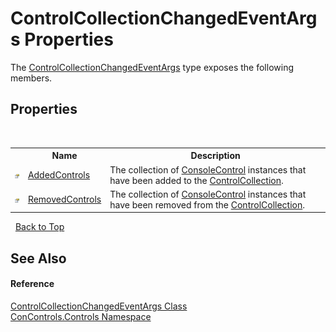 # ControlCollectionChangedEventArgs Properties
 

The <a href="944e6afa-b957-9aba-9a7c-ab3aa03a5546">ControlCollectionChangedEventArgs</a> type exposes the following members.


## Properties
&nbsp;<table><tr><th></th><th>Name</th><th>Description</th></tr><tr><td>![Public property](media/pubproperty.gif "Public property")</td><td><a href="2564f8b2-ebe0-b309-79d4-48ab48136f57">AddedControls</a></td><td>
The collection of <a href="eae0acea-bdd1-dc08-7fda-dcd25c5f2082">ConsoleControl</a> instances that have been added to the <a href="72e613b7-790f-5a58-b25d-f7e6b12dcdce">ControlCollection</a>.</td></tr><tr><td>![Public property](media/pubproperty.gif "Public property")</td><td><a href="2ac890c7-3930-ed3e-369b-b94f53935ab5">RemovedControls</a></td><td>
The collection of <a href="eae0acea-bdd1-dc08-7fda-dcd25c5f2082">ConsoleControl</a> instances that have been removed from the <a href="72e613b7-790f-5a58-b25d-f7e6b12dcdce">ControlCollection</a>.</td></tr></table>&nbsp;
<a href="#controlcollectionchangedeventargs-properties">Back to Top</a>

## See Also


#### Reference
<a href="944e6afa-b957-9aba-9a7c-ab3aa03a5546">ControlCollectionChangedEventArgs Class</a><br /><a href="8161a036-2926-0ace-99d3-20346d250e3b">ConControls.Controls Namespace</a><br />